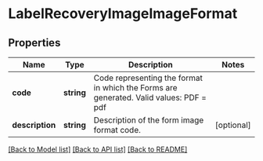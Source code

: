 # LabelRecoveryImageImageFormat

## Properties
Name | Type | Description | Notes
------------ | ------------- | ------------- | -------------
**code** | **string** | Code representing the format in which the Forms are generated. Valid values: PDF &#x3D; pdf | 
**description** | **string** | Description of the form image format code. | [optional] 

[[Back to Model list]](../../README.md#documentation-for-models) [[Back to API list]](../../README.md#documentation-for-api-endpoints) [[Back to README]](../../README.md)

